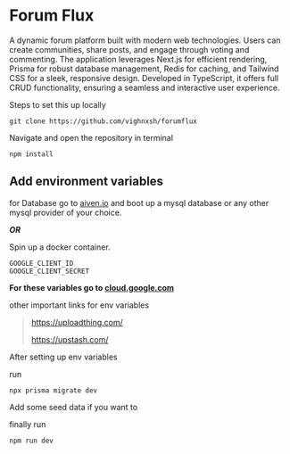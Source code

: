 

# **Forum Flux**

A dynamic forum platform built with modern web technologies. Users can create communities, share posts, and engage through voting and commenting. The application leverages Next.js for efficient rendering, Prisma for robust database management, Redis for caching, and Tailwind CSS for a sleek, responsive design. Developed in TypeScript, it offers full CRUD functionality, ensuring a seamless and interactive user experience.

 Steps to set this up locally
 
 

    git clone https://github.com/vighnxsh/forumflux

Navigate and open the repository in terminal

    npm install

## **Add environment variables**

  
 for Database go to [aiven.io](aiven.io) and boot up a mysql database or any other mysql provider of your choice.
 
 ***OR***

Spin up a docker container.



    GOOGLE_CLIENT_ID
    GOOGLE_CLIENT_SECRET

**For these variables go to [cloud.google.com](cloud.google.com)**

other important links for env variables


> https://uploadthing.com/
> 
> https://upstash.com/

 

   
   After setting up env variables 

run 

    npx prisma migrate dev


 Add some seed data if you want to 

finally run

    npm run dev


